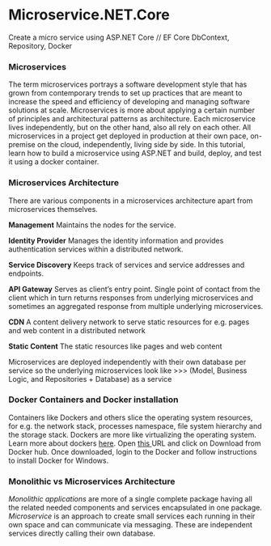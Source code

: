 # Microservice.NET.Core
Create a micro service using ASP.NET Core  // EF Core DbContext, Repository, Docker



### Microservices
The term microservices portrays a software development style that has grown from contemporary trends to set up practices that are meant to increase the speed and efficiency of developing and managing software solutions at scale. Microservices is more about applying a certain number of principles and architectural patterns as architecture. Each microservice lives independently, but on the other hand, also all rely on each other. All microservices in a project get deployed in production at their own pace, on-premise on the cloud, independently, living side by side. In this tutorial, learn how to build a microservice using ASP.NET and build, deploy, and test it using a docker container.

### Microservices Architecture

There are various components in a microservices architecture apart from microservices themselves.

**Management** Maintains the nodes for the service.

**Identity Provider** Manages the identity information and provides authentication services within a distributed network.

**Service Discovery** Keeps track of services and service addresses and endpoints.

**API Gateway** Serves as client’s entry point. Single point of contact from the client which in turn returns responses from underlying microservices and sometimes an aggregated response from multiple underlying microservices.

**CDN** A content delivery network to serve static resources for e.g. pages and web content in a distributed network

**Static Content** The static resources like pages and web content

Microservices are deployed independently with their own database per service so the underlying microservices look like >>> (Model, Business Logic, and Repositories + Database) as a service

### Docker Containers and Docker installation
Containers like Dockers and others slice the operating system resources, for e.g. the network stack, processes namespace, file system hierarchy and the storage stack. Dockers are more like virtualizing the operating system. Learn more about dockers [here](https://www.docker.com/resources/what-container). Open [this ](https://docs.docker.com/docker-for-windows/install/)URL and click on Download from Docker hub. Once downloaded, login to the Docker and follow instructions to install Docker for Windows.

### Monolithic vs Microservices Architecture
_Monolithic applications_ are more of a single complete package having all the related needed components and services encapsulated in one package.
_Microservice_ is an approach to create small services each running in their own space and can communicate via messaging. These are independent services directly calling their own database.
